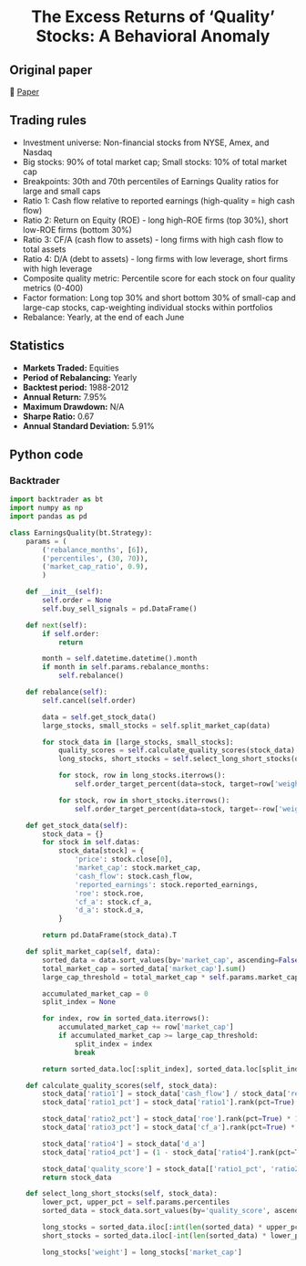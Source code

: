 <div align="center">
  <h1>The Excess Returns of ‘Quality’ Stocks: A Behavioral Anomaly</h1>
</div>

## Original paper

📕 [Paper](https://papers.ssrn.com/sol3/papers.cfm?abstract_id=2717447)

## Trading rules

- Investment universe: Non-financial stocks from NYSE, Amex, and Nasdaq
- Big stocks: 90% of total market cap; Small stocks: 10% of total market cap
- Breakpoints: 30th and 70th percentiles of Earnings Quality ratios for large and small caps
- Ratio 1: Cash flow relative to reported earnings (high-quality = high cash flow)
- Ratio 2: Return on Equity (ROE) - long high-ROE firms (top 30%), short low-ROE firms (bottom 30%)
- Ratio 3: CF/A (cash flow to assets) - long firms with high cash flow to total assets
- Ratio 4: D/A (debt to assets) - long firms with low leverage, short firms with high leverage
- Composite quality metric: Percentile score for each stock on four quality metrics (0-400)
- Factor formation: Long top 30% and short bottom 30% of small-cap and large-cap stocks, cap-weighting individual stocks within portfolios
- Rebalance: Yearly, at the end of each June

## Statistics

- **Markets Traded:** Equities
- **Period of Rebalancing:** Yearly
- **Backtest period:** 1988-2012
- **Annual Return:** 7.95%
- **Maximum Drawdown:** N/A
- **Sharpe Ratio:** 0.67
- **Annual Standard Deviation:** 5.91%

## Python code

### Backtrader

```python
import backtrader as bt
import numpy as np
import pandas as pd

class EarningsQuality(bt.Strategy):
    params = (
        ('rebalance_months', [6]), 
        ('percentiles', (30, 70)), 
        ('market_cap_ratio', 0.9),
        )

    def __init__(self):
        self.order = None
        self.buy_sell_signals = pd.DataFrame()

    def next(self):
        if self.order:
            return

        month = self.datetime.datetime().month
        if month in self.params.rebalance_months:
            self.rebalance()

    def rebalance(self):
        self.cancel(self.order)

        data = self.get_stock_data()
        large_stocks, small_stocks = self.split_market_cap(data)

        for stock_data in [large_stocks, small_stocks]:
            quality_scores = self.calculate_quality_scores(stock_data)
            long_stocks, short_stocks = self.select_long_short_stocks(quality_scores)

            for stock, row in long_stocks.iterrows():
                self.order_target_percent(data=stock, target=row['weight'])

            for stock, row in short_stocks.iterrows():
                self.order_target_percent(data=stock, target=-row['weight'])

    def get_stock_data(self):
        stock_data = {}
        for stock in self.datas:
            stock_data[stock] = {
                'price': stock.close[0],
                'market_cap': stock.market_cap,
                'cash_flow': stock.cash_flow,
                'reported_earnings': stock.reported_earnings,
                'roe': stock.roe,
                'cf_a': stock.cf_a,
                'd_a': stock.d_a,
            }

        return pd.DataFrame(stock_data).T

    def split_market_cap(self, data):
        sorted_data = data.sort_values(by='market_cap', ascending=False)
        total_market_cap = sorted_data['market_cap'].sum()
        large_cap_threshold = total_market_cap * self.params.market_cap_ratio

        accumulated_market_cap = 0
        split_index = None

        for index, row in sorted_data.iterrows():
            accumulated_market_cap += row['market_cap']
            if accumulated_market_cap >= large_cap_threshold:
                split_index = index
                break

        return sorted_data.loc[:split_index], sorted_data.loc[split_index:]

    def calculate_quality_scores(self, stock_data):
        stock_data['ratio1'] = stock_data['cash_flow'] / stock_data['reported_earnings']
        stock_data['ratio1_pct'] = stock_data['ratio1'].rank(pct=True) * 100

        stock_data['ratio2_pct'] = stock_data['roe'].rank(pct=True) * 100
        stock_data['ratio3_pct'] = stock_data['cf_a'].rank(pct=True) * 100

        stock_data['ratio4'] = stock_data['d_a']
        stock_data['ratio4_pct'] = (1 - stock_data['ratio4'].rank(pct=True)) * 100

        stock_data['quality_score'] = stock_data[['ratio1_pct', 'ratio2_pct', 'ratio3_pct', 'ratio4_pct']].sum(axis=1)
        return stock_data

    def select_long_short_stocks(self, stock_data):
        lower_pct, upper_pct = self.params.percentiles
        sorted_data = stock_data.sort_values(by='quality_score', ascending=False)

        long_stocks = sorted_data.iloc[:int(len(sorted_data) * upper_pct / 100)]
        short_stocks = sorted_data.iloc[-int(len(sorted_data) * lower_pct / 100):]

        long_stocks['weight'] = long_stocks['market_cap']
```
